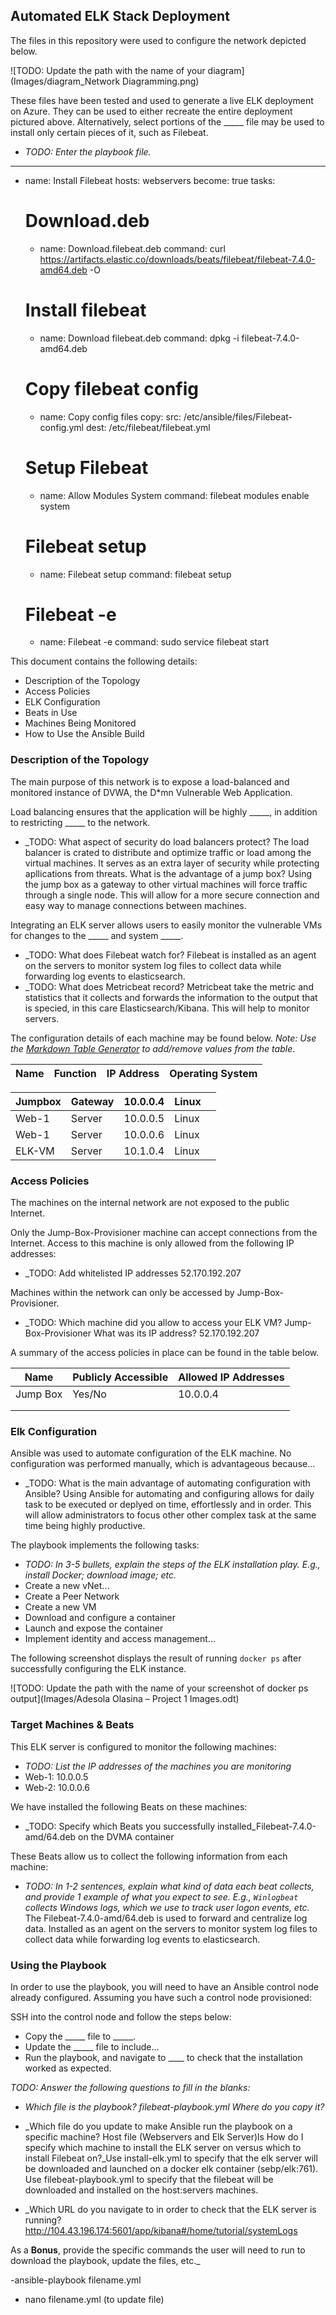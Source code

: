 ## Automated ELK Stack Deployment

The files in this repository were used to configure the network depicted below.

![TODO: Update the path with the name of your diagram](Images/diagram_Network Diagramming.png)

These files have been tested and used to generate a live ELK deployment on Azure. They can be used to either recreate the entire deployment pictured above. Alternatively, select portions of the _____ file may be used to install only certain pieces of it, such as Filebeat.

- _TODO: Enter the playbook file._

---
  - name: Install Filebeat
    hosts: webservers
    become: true
    tasks:
      # Download.deb
      - name: Download.filebeat.deb
        command: curl https://artifacts.elastic.co/downloads/beats/filebeat/filebeat-7.4.0-amd64.deb -O

      # Install filebeat
      - name: Download filebeat.deb
        command: dpkg -i filebeat-7.4.0-amd64.deb

      # Copy filebeat config
      - name: Copy config files
        copy:
          src: /etc/ansible/files/Filebeat-config.yml
          dest: /etc/filebeat/filebeat.yml

      # Setup Filebeat
      - name: Allow Modules System
        command: filebeat modules enable system

      # Filebeat setup
      - name: Filebeat setup
        command: filebeat setup

      # Filebeat -e
      - name: Filebeat -e
        command: sudo service filebeat start

This document contains the following details:
- Description of the Topology
- Access Policies
- ELK Configuration
- Beats in Use
- Machines Being Monitored
- How to Use the Ansible Build


### Description of the Topology

The main purpose of this network is to expose a load-balanced and monitored instance of DVWA, the D*mn Vulnerable Web Application.

Load balancing ensures that the application will be highly _____, in addition to restricting _____ to the network.
- _TODO: What aspect of security do load balancers protect? The load balancer is crated to distribute and optimize traffic or load among the virtual machines.  It serves as an extra layer of security while protecting apllications from threats.  What is the advantage of a jump box? Using the jump box as a gateway to other virtual machines will force traffic through a single node. This will allow for a more secure connection and easy way to manage connections between machines.  

Integrating an ELK server allows users to easily monitor the vulnerable VMs for changes to the _____ and system _____.
- _TODO: What does Filebeat watch for? Filebeat is installed as an agent on the servers to monitor system log files to collect data while forwarding log events to elasticsearch.
- _TODO: What does Metricbeat record? Metricbeat take the metric and statistics that it collects and forwards the information to the output that is specied, in this care Elasticsearch/Kibana.  This will help to monitor servers.

The configuration details of each machine may be found below.
_Note: Use the [Markdown Table Generator](http://www.tablesgenerator.com/markdown_tables) to add/remove values from the table_.

| Name     | Function | IP Address | Operating System |
|----------|----------|------------|------------------|
                                                                      
| Jumpbox | Gateway | 10.0.0.4 | Linux |   |
|---------|---------|----------|-------|---|
| Web-1   | Server  | 10.0.0.5 | Linux |   |
| Web-1   | Server  | 10.0.0.6 | Linux |   |
| ELK-VM  | Server  | 10.1.0.4 | Linux |   |


### Access Policies

The machines on the internal network are not exposed to the public Internet. 

Only the Jump-Box-Provisioner machine can accept connections from the Internet. Access to this machine is only allowed from the following IP addresses:
- _TODO: Add whitelisted IP addresses 52.170.192.207

Machines within the network can only be accessed by Jump-Box-Provisioner.
- _TODO: Which machine did you allow to access your ELK VM? Jump-Box-Provisioner  What was its IP address? 52.170.192.207



A summary of the access policies in place can be found in the table below.

| Name     | Publicly Accessible | Allowed IP Addresses |
|----------|---------------------|----------------------| 
| Jump Box | Yes/No       | 10.0.0.4    |
|          |                     |                      |
|          |                     |                      |

### Elk Configuration

Ansible was used to automate configuration of the ELK machine. No configuration was performed manually, which is advantageous because...
- _TODO: What is the main advantage of automating configuration with Ansible? Using Ansible for automating and configuring allows for daily task to be executed or deplyed on time, effortlessly and in order.  This will allow administrators to focus other other complex task at the same time being highly productive.   

The playbook implements the following tasks:
- _TODO: In 3-5 bullets, explain the steps of the ELK installation play. E.g., install Docker; download image; etc._
- Create a new vNet...
- Create a Peer Network
- Create a new VM
- Download and configure a container
- Launch and expose the container
- Implement identity and access management...

The following screenshot displays the result of running `docker ps` after successfully configuring the ELK instance.

![TODO: Update the path with the name of your screenshot of docker ps output](Images/Adesola Olasina – Project 1 Images.odt)

### Target Machines & Beats
This ELK server is configured to monitor the following machines: 
- _TODO: List the IP addresses of the machines you are monitoring_
- Web-1: 10.0.0.5
- Web-2: 10.0.0.6

	
We have installed the following Beats on these machines:

- _TODO: Specify which Beats you successfully installed_Filebeat-7.4.0-amd/64.deb on the DVMA container

These Beats allow us to collect the following information from each machine:
- _TODO: In 1-2 sentences, explain what kind of data each beat collects, and provide 1 example of what you expect to see. E.g., `Winlogbeat` collects Windows logs, which we use to track user logon events, etc._
The Filebeat-7.4.0-amd/64.deb is used to forward and centralize log data.  Installed as an agent on the servers to monitor system log files to collect data while forwarding log events to elasticsearch.

### Using the Playbook
In order to use the playbook, you will need to have an Ansible control node already configured. Assuming you have such a control node provisioned: 

SSH into the control node and follow the steps below:
- Copy the _____ file to _____.
- Update the _____ file to include...
- Run the playbook, and navigate to ____ to check that the installation worked as expected.

_TODO: Answer the following questions to fill in the blanks:_
- _Which file is the playbook? filebeat-playbook.yml Where do you copy it?_ 

- _Which file do you update to make Ansible run the playbook on a specific machine? Host file (Webservers and Elk Server)ls How do I specify which machine to install the ELK server on versus which to install Filebeat on?_Use install-elk.yml to specify that the elk server will be downloaded and launched on a docker elk container (sebp/elk:761).  Use filebeat-playbook.yml to specify that the filebeat will be downloaded and installed on the host:servers machines.

- _Which URL do you navigate to in order to check that the ELK server is running? http://104.43.196.174:5601/app/kibana#/home/tutorial/systemLogs 

As a **Bonus**, provide the specific commands the user will need to run to download the playbook, update the files, etc._

-ansible-playbook filename.yml

- nano filename.yml (to update file)
